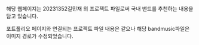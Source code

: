 해당 웹페이지는 20231352길민재 의 프로젝트 파일로써 국내 밴드를 추천하는 내용을 담고 있습니다.

포트폴리오 페이지와 연결되는 프로젝트 파일 내용은 같으나 해당 bandmusic파일은 이미지 경로가 수정되었습니다.
